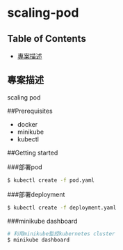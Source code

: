 # scaling-pod
## Table of Contents

 * [專案描述](#專案描述)

## 專案描述
scaling pod

##Prerequisites
* docker
* minikube
* kubectl

##Getting started

###部署pod 
```bash
$ kubectl create -f pod.yaml 
```

###部署deployment
```bash
$ kubectl create -f deployment.yaml
```

###minikube dashboard
```bash
# 利用minikube監控kubernetes cluster
$ minikube dashboard
```